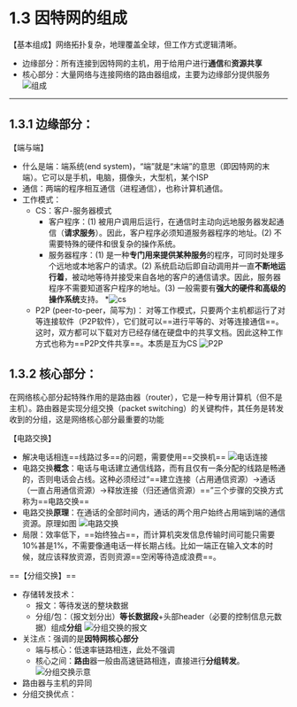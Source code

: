 # 1.3 因特网的组成

【基本组成】网络拓扑复杂，地理覆盖全球，但工作方式逻辑清晰。
* 边缘部分：所有连接到因特网的主机，用于给用户进行**通信**和**资源共享**
* 核心部分：大量网络与连接网络的路由器组成，主要为边缘部分提供服务
![组成]($resource/%E7%BB%84%E6%88%90.jpg)


---

## 1.3.1 边缘部分：

【端与端】
* 什么是端：端系统(end system)，“端”就是“末端”的意思（即因特网的末端）。它可以是手机，电脑，摄像头，大型机，某个ISP
* 通信：两端的程序相互通信（进程通信），也称计算机通信。
* 工作模式：
  * CS：客户-服务器模式
    *  客户程序：(1) 被用户调用后运行，在通信时主动向远地服务器发起通信（**请求服务**）。因此，客户程序必须知道服务器程序的地址。(2) 不需要特殊的硬件和很复杂的操作系统。
    *  服务器程序：(1) 是一种**专门用来提供某种服务**的程序，可同时处理多个远地或本地客户的请求。(2) 系统启动后即自动调用并一直**不断地运行着**，被动地等待并接受来自各地的客户的通信请求。因此，服务器程序不需要知道客户程序的地址。(3) 一般需要有**强大的硬件和高级的操作系统**支持。
    *![cs]($resource/cs.jpg)
  * P2P (peer-to-peer，简写为)：  对等工作模式，只要两个主机都运行了对等连接软件（P2P软件），它们就可以==进行平等的、对等连接通信==。这时，双方都可以下载对方已经存储在硬盘中的共享文档。因此这种工作方式也称为==P2P文件共享==。本质是互为CS
![P2P]($resource/P2P.jpeg)

## 1.3.2 核心部分：

在网络核心部分起特殊作用的是路由器（router），它是一种专用计算机（但不是主机）。路由器是实现分组交换（packet switching）的关键构件，其任务是转发收到的分组，这是网络核心部分最重要的功能

【电路交换】
* 解决电话相连==线路过多==的问题，需要使用==交换机==
![电话连接]($resource/%E7%94%B5%E8%AF%9D%E8%BF%9E%E6%8E%A5.jpg)
* 电路交换**概念**：电话与电话建立通信线路，而有且仅有一条分配的线路是畅通的，否则电话会占线。这种必须经过“==建立连接（占用通信资源）→通话（一直占用通信资源）→释放连接（归还通信资源）==”三个步骤的交换方式称为==电路交换==
* 电路交换**原理**：在通话的全部时间内，通话的两个用户始终占用端到端的通信资源。原理如图
![电路交换]($resource/%E7%94%B5%E8%B7%AF%E4%BA%A4%E6%8D%A2.jpeg)
* 局限：效率低下，==始终独占==，而计算机突发信息传输时间可能只需要10%甚是1%，不需要像通电话一样长期占线。比如一端正在输入文本的时候，就应该释放资源，否则资源==空闲等待造成浪费==。

==【分组交换】==
* 存储转发技术：
  * 报文：等待发送的整块数据
  * 分组/包：（报文划分出）**等长数据段**+头部header（必要的控制信息元数据）组成**分组**
![分组交换的报文]($resource/%E5%88%86%E7%BB%84%E4%BA%A4%E6%8D%A2%E7%9A%84%E6%8A%A5%E6%96%87.png)
* 关注点：强调的是**因特网核心部分**
  * 端与核心：低速率链路相连，此处不强调
  * 核心之间：**路由**器一般由高速链路相连，直接进行**分组转发**。
![分组交换示意]($resource/%E5%88%86%E7%BB%84%E4%BA%A4%E6%8D%A2%E7%A4%BA%E6%84%8F.jpeg)
* 路由器与主机的异同
* 分组交换优点：